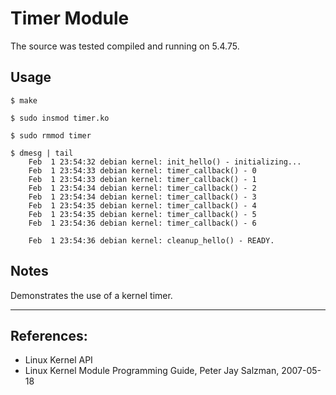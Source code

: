 # Timer Module

The source was tested compiled and running on 5.4.75.  

## Usage

```
$ make

$ sudo insmod timer.ko

$ sudo rmmod timer

$ dmesg | tail
    Feb  1 23:54:32 debian kernel: init_hello() - initializing...
    Feb  1 23:54:33 debian kernel: timer_callback() - 0
    Feb  1 23:54:33 debian kernel: timer_callback() - 1
    Feb  1 23:54:34 debian kernel: timer_callback() - 2
    Feb  1 23:54:34 debian kernel: timer_callback() - 3
    Feb  1 23:54:35 debian kernel: timer_callback() - 4
    Feb  1 23:54:35 debian kernel: timer_callback() - 5
    Feb  1 23:54:36 debian kernel: timer_callback() - 6

    Feb  1 23:54:36 debian kernel: cleanup_hello() - READY.
```

## Notes

Demonstrates the use of a kernel timer.  

---

## References:

 * Linux Kernel API
 * Linux Kernel Module Programming Guide, Peter Jay Salzman, 2007-05-18
